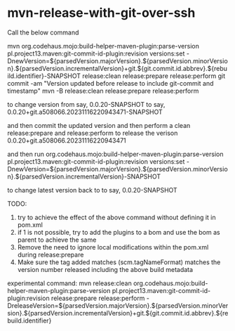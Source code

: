 
# mvn-release-with-git-over-ssh



Call the below command

mvn org.codehaus.mojo:build-helper-maven-plugin:parse-version pl.project13.maven:git-commit-id-plugin:revision versions:set -DnewVersion=\${parsedVersion.majorVersion}.\${parsedVersion.minorVersion}.\${parsedVersion.incrementalVersion}+git.\${git.commit.id.abbrev}.\${rebuild.identifier}-SNAPSHOT release:clean release:prepare release:perform
git commit -am "Version updated before release to include git-commit and timestamp"
mvn -B release:clean release:prepare release:perform

to change version 
from say, 0.0.20-SNAPSHOT
to say, 0.0.20+git.a508066.20231116220943471-SNAPSHOT

and then commit the updated version
and then perform a clean release:prepare and release:perform
to release the verison 0.0.20+git.a508066.20231116220943471

and then run
org.codehaus.mojo:build-helper-maven-plugin:parse-version pl.project13.maven:git-commit-id-plugin:revision versions:set -DnewVersion=\${parsedVersion.majorVersion}.\${parsedVersion.minorVersion}.\${parsedVersion.incrementalVersion}-SNAPSHOT

to change latest version back to
to say, 0.0.20-SNAPSHOT

TODO:
1. try to achieve the effect of the above command without defining it in pom.xml
2. if 1 is not possible, try to add the plugins to a bom and use the bom as parent to achieve the same
3. Remove the need to ignore local modifications within the pom.xml during release:prepare
4. Make sure the tag added matches (scm.tagNameFormat) matches the version number released including the above build metadata





experimental command:
mvn release:clean org.codehaus.mojo:build-helper-maven-plugin:parse-version pl.project13.maven:git-commit-id-plugin:revision release:prepare release:perform -DreleaseVersion=\${parsedVersion.majorVersion}.\${parsedVersion.minorVersion}.\${parsedVersion.incrementalVersion}+git.\${git.commit.id.abbrev}.\${rebuild.identifier}